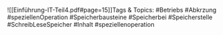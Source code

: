 
![[Einführung-IT-Teil4.pdf#page=15]]Tags & Topics:
   #Betriebs
   #Abkrzung
   #speziellenOperation
   #Speicherbausteine
   #Speicherbei
   #Speicherstelle
   #SchreibLeseSpeicher
   #Inhalt
   #speziellenoperation